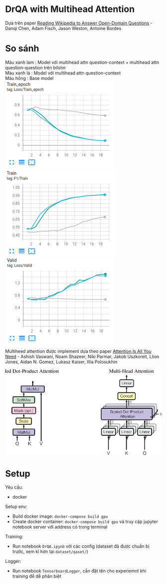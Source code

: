 # DrQA with Multihead Attention
Dựa trên paper [Reading Wikipedia to Answer Open-Domain Questions](https://arxiv.org/abs/1704.00051) - Danqi Chen, Adam Fisch, Jason Weston, Antoine Bordes

# So sánh
Màu xanh lam : Model với multihead attn question-context + multihead attn question-question trên bilstm  
Màu xanh lá  : Model với multihead attn question-context  
Màu hồng     : Base model  
![TrainLoss](./images/TrainLoss.png)
![F1](./images/F1.png)
![ValLoss](./images/ValLoss.png)  

Multiheed attention được implement dựa theo paper [Attention Is All You Need](https://arxiv.org/abs/1706.03762) - Ashish Vaswani, Noam Shazeer, Niki Parmar, Jakob Uszkoreit, Llion Jones, Aidan N. Gomez, Lukasz Kaiser, Illia Polosukhin

![attn](./images/attn.png)  


# Setup
Yêu cầu:
* docker

Setup env:
* Build docker image: `docker-compose build gpu`
* Create docker container: `docker-compose build gpu` và truy cập jupyter notebook server với address có trong terminal

Training:
* Run notebook `DrQA.ipynb` với các config (dataset đã được chuẩn bị trước, xem kĩ hơn tại `dataset/qaset/`)

Logger:
* Run notebook `TensorboardLogger`, cần đặt tên cho experiemnt khi training để dễ phân biệt
